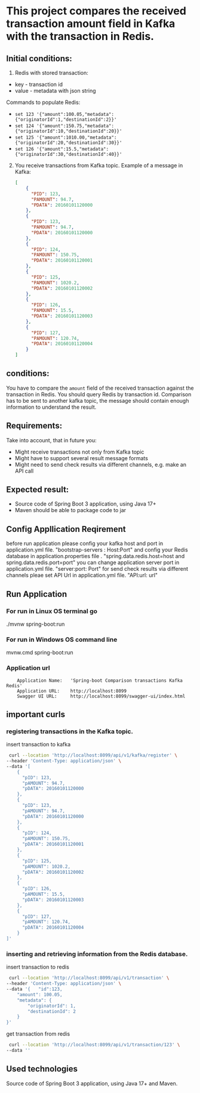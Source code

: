 # This project compares the received transaction amount field in Kafka with the transaction in Redis.
## Initial conditions:

1) Redis with stored transaction:
  - key - transaction id
  - value - metadata with json string

Commands to populate Redis:
- `set 123 '{"amount":100.05,"metadata":{"originatorId":1,"destinationId":2}}'`
- `set 124 '{"amount":150.75,"metadata":{"originatorId":10,"destinationId":20}}'`
- `set 125 '{"amount":1010.00,"metadata":{"originatorId":20,"destinationId":30}}'`
- `set 126 '{"amount":15.5,"metadata":{"originatorId":30,"destinationId":40}}'`

2) You receive transactions from Kafka topic. Example of a message in Kafka:
    ```json
    [
        {
          "PID": 123,
          "PAMOUNT": 94.7,
          "PDATA": 20160101120000
        },
        {   
          "PID": 123,
          "PAMOUNT": 94.7,
          "PDATA": 20160101120000
        },
        {   
          "PID": 124,
          "PAMOUNT": 150.75,
          "PDATA": 20160101120001
        },
        {   
          "PID": 125,
          "PAMOUNT": 1020.2,
          "PDATA": 20160101120002
        },
        {   
          "PID": 126,
          "PAMOUNT": 15.5,
          "PDATA": 20160101120003
        },
        {   
          "PID": 127,
          "PAMOUNT": 120.74,
          "PDATA": 20160101120004
        }
    ]
    ```

## conditions:
You have to compare the `amount` field of the received transaction against the transaction in Redis. You should query Redis by transaction id.
Comparison has to be sent to another kafka topic, the message should contain enough information to understand the result.

## Requirements:
Take into account, that in future you:
* Might receive transactions not only from Kafka topic
* Might have to support several result message formats
* Might need to send check results via different channels, e.g. make an API call

## Expected result:
* Source code of Spring Boot 3 application, using Java 17+
* Maven should be able to package code to jar

## Config Appllication Reqirement
before run application please config your kafka host and port in application.yml file. "bootstrap-servers : Host:Port"
and config your Redis database in application.properties file . "spring.data.redis.host=host and spring.data.redis.port=port"
you can change application server port in application.yml file. "server:port: Port"
for send check results via different channels pleae set API Url in application.yml file. "API:url: url"

## Run Application

### For run in Linux OS terminal go 
 ./mvnw spring-boot:run

### For run in Windows OS command line
 mvnw.cmd spring-boot:run
 
 ### Application url
```
	Application Name:   'Spring-boot Comparison transactions Kafka Redis' 
	Application URL: 	http://localhost:8099
	Swagger UI URL: 	http://localhost:8099/swagger-ui/index.html
```

## important curls
### registering transactions in the Kafka topic.
insert transaction to kafka

```bash
 curl --location 'http://localhost:8099/api/v1/kafka/register' \
--header 'Content-Type: application/json' \
--data '[
    {
      "pID": 123,
      "pAMOUNT": 94.7,
      "pDATA": 20160101120000
    },
    {   
      "pID": 123,
      "pAMOUNT": 94.7,
      "pDATA": 20160101120000
    },
    {   
      "pID": 124,
      "pAMOUNT": 150.75,
      "pDATA": 20160101120001
    },
    {   
      "pID": 125,
      "pAMOUNT": 1020.2,
      "pDATA": 20160101120002
    },
    {   
      "pID": 126,
      "pAMOUNT": 15.5,
      "pDATA": 20160101120003
    },
    {   
      "pID": 127,
      "pAMOUNT": 120.74,
      "pDATA": 20160101120004
    }
]'
```
### inserting and retrieving information from the Redis database.
insert transaction to redis

```bash
 curl --location 'http://localhost:8099/api/v1/transaction' \
--header 'Content-Type: application/json' \
--data '{   "id":123,
    "amount": 100.05,
    "metadata": {
        "originatorId": 1,
        "destinationId": 2
    }
}'

```
get transaction from redis

```bash
 curl --location 'http://localhost:8099/api/v1/transaction/123' \
--data ''
```


## Used technologies
Source code of Spring Boot 3 application, using Java 17+ and Maven.